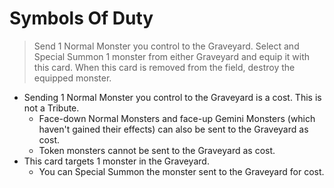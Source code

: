 # Symbols Of Duty

> Send 1 Normal Monster you control to the Graveyard. Select and Special Summon 1 monster from either Graveyard and equip it with this card. When this card is removed from the field, destroy the equipped monster.

*   Sending 1 Normal Monster you control to the Graveyard is a cost. This is not a Tribute.
    *   Face-down Normal Monsters and face-up Gemini Monsters (which haven't gained their effects) can also be sent to the Graveyard as cost.
    *   Token monsters cannot be sent to the Graveyard as cost.
*   This card targets 1 monster in the Graveyard.
    *   You can Special Summon the monster sent to the Graveyard for cost.
